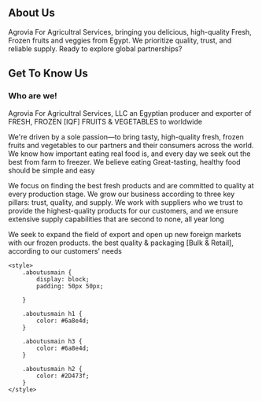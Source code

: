 

<section class="Aboutusmain">
    <h1>About Us</h1>
    <p>Agrovia For Agricultral Services, bringing you delicious, high-quality Fresh, Frozen fruits and veggies from Egypt. We prioritize quality, trust, and reliable supply. Ready to explore global partnerships?</p>
    <h2>Get To Know Us</h2>
    <h3>Who are we!</h3>
    <p>Agrovia For Agricultral Services, LLC an Egyptian producer and exporter of FRESH, FROZEN [IQF] FRUITS & VEGETABLES to worldwide</p>
    <p>We're driven by a sole passion—to bring tasty, high-quality fresh, frozen fruits and vegetables to our partners and their consumers across the world. We know how important eating real food is, and every day we seek out the best from farm to freezer. We believe eating Great-tasting, healthy food should be simple and easy</p>
    <p>We focus on finding the best fresh products and are committed to quality at every production stage. We grow our business according to three key pillars: trust, quality, and supply. We work with suppliers who we trust to provide the highest-quality products for our customers, and we ensure extensive supply capabilities that are second to none, all year long</p>
    <p>We seek to expand the field of export and open up new foreign markets with our frozen products. the best quality & packaging [Bulk & Retail], according to our customers' needs</p>
    </section>
    
    <style>
        .aboutusmain {
            display: block;
            padding: 50px 50px;
            
        }

        .aboutusmain h1 {
            color: #6a8e4d;
        }

        .aboutusmain h3 {
            color: #6a8e4d;
        }

        .aboutusmain h2 {
            color: #2D473f;
        }
    </style>